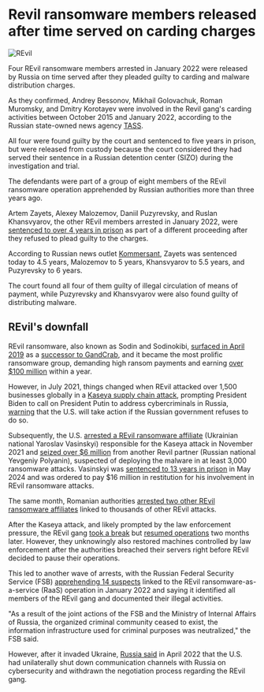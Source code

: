 # Revil ransomware members released after time served on carding charges

![REvil](https://www.bleepstatic.com/content/hl-images/2021/07/02/REVIL-ransomware.jpg)

Four REvil ransomware members arrested in January 2022 were released by Russia on time served after they pleaded guilty to carding and malware distribution charges.

As they confirmed, Andrey Bessonov, Mikhail Golovachuk, Roman Muromsky, and Dmitry Korotayev were involved in the Revil gang's carding activities between October 2015 and January 2022, according to the Russian state-owned news agency [TASS](https://tass.ru/proisshestviya/24328083).

All four were found guilty by the court and sentenced to five years in prison, but were released from custody because the court considered they had served their sentence in a Russian detention center (SIZO) during the investigation and trial.

The defendants were part of a group of eight members of the REvil ransomware operation apprehended by Russian authorities more than three years ago.

Artem Zayets, Alexey Malozemov, Daniil Puzyrevsky, and Ruslan Khansvyarov, the other REvil members arrested in January 2022, were [sentenced to over 4 years in prison](https://www.bleepingcomputer.com/news/security/russia-sentences-revil-ransomware-members-to-over-4-years-in-prison/) as part of a different proceeding after they refused to plead guilty to the charges.

According to Russian news outlet [Kommersant](https://www.kommersant.ru/doc/7263987), Zayets was sentenced today to 4.5 years, Malozemov to 5 years, Khansvyarov to 5.5 years, and Puzyrevsky to 6 years.

The court found all four of them guilty of illegal circulation of means of payment, while Puzyrevsky and Khansvyarov were also found guilty of distributing malware.

## REvil's downfall

REvil ransomware, also known as Sodin and Sodinokibi, [surfaced in April 2019](https://www.bleepingcomputer.com/news/security/sodinokibi-ransomware-being-installed-on-exploited-weblogic-servers/) as a [successor to GandCrab](https://www.bleepingcomputer.com/news/security/gandcrab-ransomware-shutting-down-after-claiming-to-earn-2-billion/), and it became the most prolific ransomware group, demanding high ransom payments and earning [over $100 million](https://www.bleepingcomputer.com/news/security/revil-ransomware-gang-claims-over-100-million-profit-in-a-year/) within a year.

However, in July 2021, things changed when REvil attacked over 1,500 businesses globally in a [Kaseya supply chain attack](https://www.bleepingcomputer.com/news/security/kaseya-roughly-1-500-businesses-hit-by-revil-ransomware-attack/), prompting President Biden to call on President Putin to address cybercriminals in Russia, [warning](https://www.bleepingcomputer.com/news/security/us-warns-of-action-against-ransomware-gangs-if-russia-refuses/) that the U.S. will take action if the Russian government refuses to do so.

Subsequently, the U.S. [arrested a REvil ransomware affiliate](https://www.bleepingcomputer.com/news/security/us-seizes-6-million-from-revil-ransomware-arrest-kaseya-hacker/) (Ukrainian national Yaroslav Vasinskyi) responsible for the Kaseya attack in November 2021 and [seized over $6 million](https://www.bleepingcomputer.com/news/security/us-seizes-6-million-from-revil-ransomware-arrest-kaseya-hacker/) from another Revil partner (Russian national Yevgeniy Polyanin), suspected of deploying the malware in at least 3,000 ransomware attacks. Vasinskyi was [sentenced to 13 years in prison](https://www.bleepingcomputer.com/news/security/revil-hacker-behind-kaseya-ransomware-attack-gets-13-years-in-prison/) in May 2024 and was ordered to pay $16 million in restitution for his involvement in REvil ransomware attacks.

The same month, Romanian authorities [arrested two other REvil ransomware affiliates](https://www.bleepingcomputer.com/news/security/revil-ransomware-affiliates-arrested-in-romania-and-kuwait/) linked to thousands of other REvil attacks.

After the Kaseya attack, and likely prompted by the law enforcement pressure, the REvil gang [took a break](https://www.bleepingcomputer.com/news/security/revil-ransomware-gangs-web-sites-mysteriously-shut-down/) but [resumed operations](https://www.bleepingcomputer.com/news/security/revil-ransomwares-servers-mysteriously-come-back-online/) two months later. However, they unknowingly also restored machines controlled by law enforcement after the authorities breached their servers right before REvil decided to pause their operations.

This led to another wave of arrests, with the Russian Federal Security Service (FSB) [apprehending 14 suspects](https://www.bleepingcomputer.com/news/security/russia-arrests-revil-ransomware-gang-members-seize-66-million/) linked to the REvil ransomware-as-a-service (RaaS) operation in January 2022 and saying it identified all members of the REvil gang and documented their illegal activities.

"As a result of the joint actions of the FSB and the Ministry of Internal Affairs of Russia, the organized criminal community ceased to exist, the information infrastructure used for criminal purposes was neutralized," the FSB said.

However, after it invaded Ukraine, [Russia said](https://tass.com/world/1434321) in April 2022 that the U.S. had unilaterally shut down communication channels with Russia on cybersecurity and withdrawn the negotiation process regarding the REvil gang.